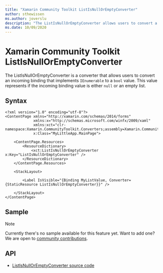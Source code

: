 ```yaml
---
title: "Xamarin Community Toolkit ListIsNullOrEmptyConverter"
author: sthewissen
ms.author: joverslu
description: "The ListIsNullOrEmptyConverter allows users to convert a binding list value to a boolean indicating whether or not the binding value is null or an empty list."
ms.date: 10/09/2020
---
```


# Xamarin Community Toolkit ListIsNullOrEmptyConverter

The ListIsNullOrEmptyConverter is a converter that allows users to convert an incoming binding that implements `IEnumerable` to a `bool` value. This value represents if the incoming binding value is either `null` or an empty list.

## Syntax

```xaml
<?xml version="1.0" encoding="utf-8"?>
<ContentPage xmlns="http://xamarin.com/schemas/2014/forms"
             xmlns:x="http://schemas.microsoft.com/winfx/2009/xaml"
             xmlns:xct="clr-namespace:Xamarin.CommunityToolkit.Converters;assembly=Xamarin.CommunityToolkit"
             x:Class="MyLittleApp.MainPage">

    <ContentPage.Resources>
        <ResourceDictionary>
            <xct:ListIsNullOrEmptyConverter x:Key="ListIsNullOrEmptyConverter" />
        </ResourceDictionary>
    </ContentPage.Resources>

    <StackLayout>

        <Label IsVisible="{Binding MyListValue, Converter={StaticResource ListIsNullOrEmptyConverter}}" />

    </StackLayout>
</ContentPage>
```

## Sample

> [!NOTE]
> Currently there's no sample available for this feature yet. Want to add one? We are open to [community contributions](https://github.com/xamarin/XamarinCommunityToolkit).

<!-- [ListIsNullOrEmptyConverter sample page Source](https://github.com/xamarin/XamarinCommunityToolkit)

You can see this in action in the [Xamarin Community Toolkit Sample App](https://github.com/xamarin/XamarinCommunityToolkit). -->

## API

* [ListIsNullOrEmptyConverter source code](https://github.com/xamarin/XamarinCommunityToolkit/blob/main/XamarinCommunityToolkit/Converters/ListIsNullOrEmptyConverter.shared.cs)
